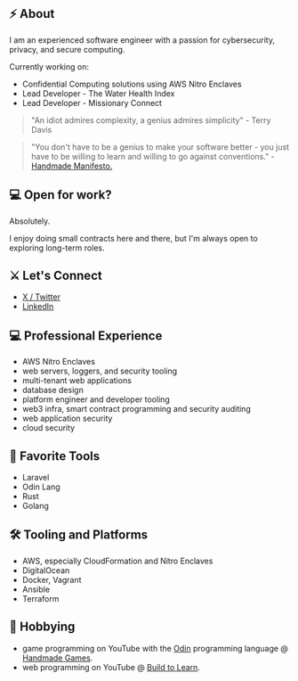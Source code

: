 <!--
**patrickodacre/patrickodacre** is a ✨ _special_ ✨ repository because its `README.md` (this file) appears on your GitHub profile.

Here are some ideas to get you started:

- 🔭 I’m currently working on ...
- 🌱 I’m currently learning ...
- 👯 I’m looking to collaborate on ...
- 🤔 I’m looking for help with ...
- 💬 Ask me about ...
- 📫 How to reach me: ...
- 😄 Pronouns: ...
- ⚡ Fun fact: ... 
-->

## ⚡ About

I am an experienced software engineer with a passion for cybersecurity, privacy, and secure computing.

Currently working on:

* Confidential Computing solutions using AWS Nitro Enclaves
* Lead Developer - The Water Health Index
* Lead Developer - Missionary Connect

> "An idiot admires complexity, a genius admires simplicity" - Terry Davis

> "You don't have to be a genius to make your software better - you just have to be willing to learn and willing to go against conventions." - <a href="https://handmade.network/manifesto" target="_blank">Handmade Manifesto.</a>

## 💻 Open for work?

Absolutely.

I enjoy doing small contracts here and there, but I'm always open to exploring long-term roles.

## ⚔ Let's Connect

- <a href="https://x.com/patrickodacre" target="_blank">X / Twitter</a>
- <a href="https://www.linkedin.com/in/patrickodacre/" target="_blank">LinkedIn</a>

## 💻 Professional Experience

- AWS Nitro Enclaves
- web servers, loggers, and security tooling
- multi-tenant web applications
- database design
- platform engineer and developer tooling
- web3 infra, smart contract programming and security auditing
- web application security
- cloud security

## 🔨 Favorite Tools

- Laravel
- Odin Lang
- Rust
- Golang

## 🛠 Tooling and Platforms

- AWS, especially CloudFormation and Nitro Enclaves
- DigitalOcean
- Docker, Vagrant
- Ansible
- Terraform

## 👾 Hobbying

- game programming on YouTube with the <a href="https://odin-lang.org/" target="_blank">Odin</a> programming language @ <a target="_blank" href="https://youtube.com/@handmadegamesdev">Handmade Games</a>.
- web programming on YouTube @ <a target="_blank" href="https://youtube.com/@buildtolearn">Build to Learn</a>.



